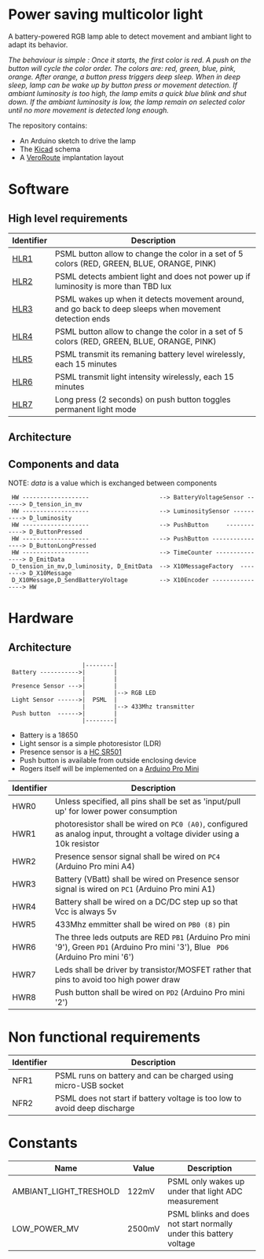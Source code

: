 # Power saving multicolor light

A battery-powered RGB lamp able to detect movement and ambiant light to adapt its behavior.

_The behaviour is simple : Once it starts, the first color is red. A push on the button will cycle the color order. The colors are: red, green, blue, pink, orange. After orange, a button press triggers deep sleep.
When in deep sleep, lamp can be wake up by button press or movement detection. If ambiant luminosity is too high, the lamp emits a quick blue blink and shut down. 
If the ambiant luminosity is low, the lamp remain on selected color until no more movement is detected long enough._

The repository contains:

- An Arduino sketch to drive the lamp
- The [Kicad](http://kicad.org/) schema
- A [VeroRoute](https://sourceforge.net/projects/veroroute/) implantation layout

# Software

## High level requirements

| Identifier             | Description                                                                                               |
| ---------------------- | --------------------------------------------------------------------------------------------------------- |
| [HLR1](../../issues/1) | PSML button allow to change the color in a set of 5 colors (RED, GREEN, BLUE, ORANGE, PINK)               |
| [HLR2](../../issues/2) | PSML detects ambient light and does not power up if luminosity is more than TBD lux                       |
| [HLR3](../../issues/3) | PSML wakes up when it detects movement around, and go back to deep sleeps when movement detection ends    |
| [HLR4](../../issues/4) | PSML button allow to change the color in a set of 5 colors (RED, GREEN, BLUE, ORANGE, PINK)               |
| [HLR5](../../issues/5) | PSML transmit its remaning battery level wirelessly, each 15 minutes                                      |
| [HLR6](../../issues/6) | PSML transmit light intensity wirelessly, each 15 minutes                                                 |
| [HLR7](../../issues/7) | Long press (2 seconds) on push button toggles permanent light mode                                        |

## Architecture

## Components and data

NOTE: _data_ is a value which is exchanged between components

```
 HW -------------------                    --> BatteryVoltageSensor ------> D_tension_in_mv
 HW -------------------                    --> LuminositySensor ----------> D_luminosity
 HW -------------------                    --> PushButton     ------------> D_ButtonPressed
 HW -------------------                    --> PushButton ----------------> D_ButtonLongPressed
 HW -------------------                    --> TimeCounter ---------------> D_EmitData
 D_tension_in_mv,D_luminosity, D_EmitData  --> X10MessageFactory  --------> D_X10Message
 D_X10Message,D_SendBatteryVoltage         --> X10Encoder ----------------> HW
```

# Hardware

## Architecture

```
                     |--------|
 Battery ----------->|        |
                     |        |
 Presence Sensor --->|        |
                     |        |--> RGB LED
 Light Sensor ------>|  PSML  |
                     |        |--> 433Mhz transmitter
 Push button  ------>|        |
                     |--------|

```

- Battery is a 18650
- Light sensor is a simple photoresistor (LDR)
- Presence sensor is a [HC SR501](https://www.makerguides.com/hc-sr501-arduino-tutorial/)
- Push button is available from outside enclosing device
- Rogers itself will be implemented on a [Arduino Pro Mini](https://docs.arduino.cc/retired/boards/arduino-pro-mini)

| Identifier | Description                                                                                                             |
| ---------- | ----------------------------------------------------------------------------------------------------------------------- |
| HWR0       | Unless specified, all pins shall be set as 'input/pull up' for lower power consumption                                  |
| HWR1       | photoresistor shall be wired on `PC0 (A0)`, configured as analog input, throught a voltage divider using a 10k resistor |
| HWR2       | Presence sensor signal shall be wired on `PC4` (Arduino Pro mini A4)                                                    |
| HWR3       | Battery (VBatt) shall be wired on Presence sensor signal is wired on `PC1` (Arduino Pro mini A1)                        |
| HWR4       | Battery shall be wired on a DC/DC step up so that Vcc is always 5v                                                    |
| HWR5       | 433Mhz emmitter shall be wired on `PB0 (8)` pin                                                                         |
| HWR6       | The three leds outputs are RED `PB1` (Arduino Pro mini '9'), Green `PD1` (Arduino Pro mini '3'), Blue ` PD6`  (Arduino Pro mini '6')                                            |
| HWR7       | Leds shall be driver by transistor/MOSFET rather that pins to avoid too high power draw                                 |
| HWR8       | Push button shall be wired on `PD2` (Arduino Pro mini '2')                                                                |

# Non functional requirements

| Identifier | Description                                                               |
| ---------- | ------------------------------------------------------------------------- |
| NFR1       | PSML runs on battery and can be charged using micro-USB socket            |
| NFR2       | PSML does not start if battery voltage is too low to avoid deep discharge |

# Constants

| Name                   | Value | Description                                         |
| ---------------------- | ----- | ----------------------------------------------------|
| AMBIANT_LIGHT_TRESHOLD | 122mV | PSML only wakes up under that light ADC measurement |
| LOW_POWER_MV           | 2500mV  | PSML blinks and does not start normally under this battery voltage|

